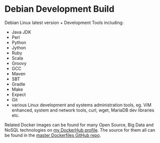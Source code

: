 Debian Development Build
========================

Debian Linux latest version + Development Tools including:

* Java JDK
* Perl
* Python
* Jython
* Ruby
* Scala
* Groovy
* GCC
* Maven
* SBT
* Gradle
* Make
* Expect
* Git
* various Linux development and systems administration tools, eg. ViM enhanced, system and network tools, curl, wget, MariaDB dev libraries etc.

Related Docker images can be found for many Open Source, Big Data and NoSQL technologies on [my DockerHub profile](https://hub.docker.com/r/harisekhon). The source for them all can be found in the [master Dockerfiles GitHub repo](https://github.com/HariSekhon/Dockerfiles/).
